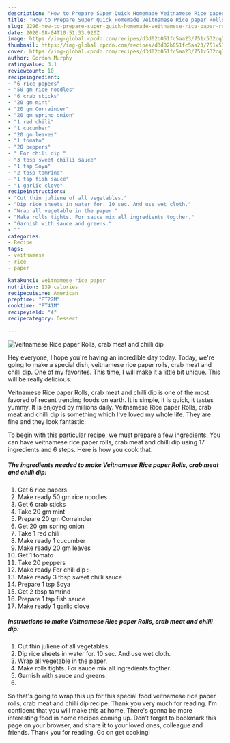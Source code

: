 ```yaml
---
description: "How to Prepare Super Quick Homemade Veitnamese Rice paper Rolls, crab meat and chilli dip"
title: "How to Prepare Super Quick Homemade Veitnamese Rice paper Rolls, crab meat and chilli dip"
slug: 2296-how-to-prepare-super-quick-homemade-veitnamese-rice-paper-rolls-crab-meat-and-chilli-dip
date: 2020-08-04T10:51:33.920Z
image: https://img-global.cpcdn.com/recipes/d3d02b051fc5aa23/751x532cq70/veitnamese-rice-paper-rolls-crab-meat-and-chilli-dip-recipe-main-photo.jpg
thumbnail: https://img-global.cpcdn.com/recipes/d3d02b051fc5aa23/751x532cq70/veitnamese-rice-paper-rolls-crab-meat-and-chilli-dip-recipe-main-photo.jpg
cover: https://img-global.cpcdn.com/recipes/d3d02b051fc5aa23/751x532cq70/veitnamese-rice-paper-rolls-crab-meat-and-chilli-dip-recipe-main-photo.jpg
author: Gordon Murphy
ratingvalue: 3.1
reviewcount: 10
recipeingredient:
- "6 rice papers"
- "50 gm rice noodles"
- "6 crab sticks"
- "20 gm mint"
- "20 gm Corrainder"
- "20 gm spring onion"
- "1 red chili"
- "1 cucumber"
- "20 gm leaves"
- "1 tomato"
- "20 peppers"
- " For chili dip "
- "3 tbsp sweet chilli sauce"
- "1 tsp Soya"
- "2 tbsp tamrind"
- "1 tsp fish sauce"
- "1 garlic clove"
recipeinstructions:
- "Cut thin juliene of all vegetables."
- "Dip rice sheets in water for. 10 sec. And use wet cloth."
- "Wrap all vegetable in the paper."
- "Make rolls tights. For sauce mix all ingredients togther."
- "Garnish with sauce and greens."
- ""
categories:
- Recipe
tags:
- veitnamese
- rice
- paper

katakunci: veitnamese rice paper 
nutrition: 139 calories
recipecuisine: American
preptime: "PT22M"
cooktime: "PT41M"
recipeyield: "4"
recipecategory: Dessert

---
```



![Veitnamese Rice paper Rolls, crab meat and chilli dip](https://img-global.cpcdn.com/recipes/d3d02b051fc5aa23/751x532cq70/veitnamese-rice-paper-rolls-crab-meat-and-chilli-dip-recipe-main-photo.jpg)

Hey everyone, I hope you're having an incredible day today. Today, we're going to make a special dish, veitnamese rice paper rolls, crab meat and chilli dip. One of my favorites. This time, I will make it a little bit unique. This will be really delicious.

Veitnamese Rice paper Rolls, crab meat and chilli dip is one of the most favored of recent trending foods on earth. It is simple, it is quick, it tastes yummy. It is enjoyed by millions daily. Veitnamese Rice paper Rolls, crab meat and chilli dip is something which I've loved my whole life. They are fine and they look fantastic.




To begin with this particular recipe, we must prepare a few ingredients. You can have veitnamese rice paper rolls, crab meat and chilli dip using 17 ingredients and 6 steps. Here is how you cook that.

<!--inarticleads1-->

##### The ingredients needed to make Veitnamese Rice paper Rolls, crab meat and chilli dip:

1. Get 6 rice papers
1. Make ready 50 gm rice noodles
1. Get 6 crab sticks
1. Take 20 gm mint
1. Prepare 20 gm Corrainder
1. Get 20 gm spring onion
1. Take 1 red chili
1. Make ready 1 cucumber
1. Make ready 20 gm leaves
1. Get 1 tomato
1. Take 20 peppers
1. Make ready  For chili dip :-
1. Make ready 3 tbsp sweet chilli sauce
1. Prepare 1 tsp Soya
1. Get 2 tbsp tamrind
1. Prepare 1 tsp fish sauce
1. Make ready 1 garlic clove




<!--inarticleads2-->

##### Instructions to make Veitnamese Rice paper Rolls, crab meat and chilli dip:

1. Cut thin juliene of all vegetables.
1. Dip rice sheets in water for. 10 sec. And use wet cloth.
1. Wrap all vegetable in the paper.
1. Make rolls tights. For sauce mix all ingredients togther.
1. Garnish with sauce and greens.
1. 




So that's going to wrap this up for this special food veitnamese rice paper rolls, crab meat and chilli dip recipe. Thank you very much for reading. I'm confident that you will make this at home. There's gonna be more interesting food in home recipes coming up. Don't forget to bookmark this page on your browser, and share it to your loved ones, colleague and friends. Thank you for reading. Go on get cooking!
